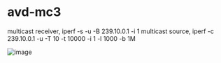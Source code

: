 # avd-mc3
multicast receiver, iperf -s -u -B 239.10.0.1 -i 1
multicast source,   iperf -c 239.10.0.1  -u -T 10 -t 10000 -i 1 -l 1000 -b 1M

![image](https://github.com/wzhu-arista/avd-mc3/assets/108952813/a007a2b3-08a5-4f4d-a728-3114fc13c980)

